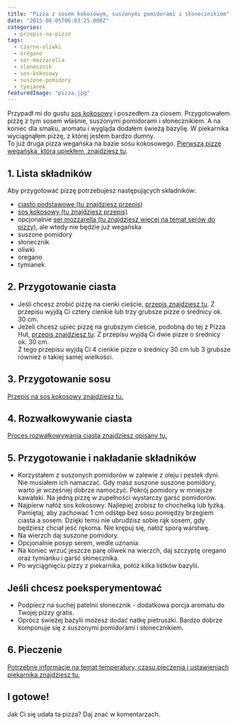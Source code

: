 ```yaml
---
title: "Pizza z sosem kokosowym, suszonymi pomidorami i słonecznikiem"
date: "2015-08-05T06:03:25.000Z"
categories: 
  - przepis-na-pizze
tags: 
  - czarne-oliwki
  - oregano
  - ser-mozzarella
  - slonecznik
  - sos-kokosowy
  - suszone-pomidory
  - tymianek
featuredImage: "pizza.jpg"
---
```


Przypadł mi do gustu <a title="Przepis na sos kokosowy" href="/sos-kokosowy/">sos kokosowy</a> i poszedłem za ciosem. Przygotowałem pizzę z tym sosem właśnie, suszonymi pomidorami i słonecznikiem. A na koniec dla smaku, aromatu i wygląda dodałem świeżą bazylię. W piekarnika wyciągnąłem pizzę, z której jestem bardzo dumny.  
To już druga pizza wegańska na bazie sosu kokosowego. <a href="/pizza-z-sosem-kokosowym-swiezym-pomidorem-i-tymiankiem/">Pierwszą pizzę wegańską, którą upiekłem, znajdziesz tu</a>.

## 1\. Lista składników

Aby przygotować pizzę potrzebujesz następujących składników:

- <a title="Przepis na ciasto podstawowe" href="/przepis-na-ciasto-na-pizze/">ciasto podstawowe (tu znajdziesz przepis)</a>
- <a title="Przepis na sos kokosowy" href="/sos-kokosowy/">sos kokosowy (tu znajdziesz przepis)</a>
- opcjonalnie <a title="Ser do pizzy" href="/jaki-ser-wybrac-do-pizzy/">ser mozzarella (tu znajdziesz więcej na temat serów do pizzy)</a>, ale wtedy nie będzie już wegańska
- suszone pomidory
- słonecznik
- oliwki
- oregano
- tymianek

## 2\. Przygotowanie ciasta

- Jeśli chcesz zrobić pizzę na cienki cieście, <a title="Przepis na ciasto podstawowe" href="/przepis-na-ciasto-na-pizze/">przepis znajdziesz tu</a>. Z przepisu wyjdą Ci cztery cienkie lub trzy grubsze pizze o średnicy ok. 30 cm.
- Jeżeli chcesz upiec pizzę na grubszym cieście, podobną do tej z Pizza Hut, <a title="Przepis na pizzę na grubym cieście" href="/jak-zrobic-ciasto-na-pizze-jak-w-pizza-hut/">przepis znajdziesz tu</a>. Z przepisu wyjdą Ci dwie pizze o średnicy ok. 30 cm.  
    Z tego przepisu wyjdą Ci 4 cienkie pizze o średnicy 30 cm lub 3 grubsze również o takiej samej wielkości.

## 3\. Przygotowanie sosu

<a title="Przepis na sos kokosowy" href="/sos-kokosowy/">Przepis na sos kokosowy znajdziesz tu.</a>

## 4\. Rozwałkowywanie ciasta

<a title="Rozwałkowywanie ciasta" href="/jak-walkowac-ciasto-pizzy/">Proces rozwałkowywania ciasta znajdziesz opisany tu.</a>

## 5\. Przygotowanie i nakładanie składników

- Korzystałem z suszonych pomidorów w zalewie z oleju i pestek dyni. Nie musiałem ich namaczać. Gdy masz suszone suszone pomidory, warto je wcześniej dobrze namoczyć. Pokrój pomidory w mniejsze kawałaki. Na jedną pizzę w zupełności wystarczy garść pomidorów.
- Najpierw nałóż sos kokosowy. Najlepiej zrobisz to chochelką lub łyżką. Pamiętaj, aby zachować 1 cm odstęp bez sosu pomiędzy brzegiem ciasta a sosem. Dzięki temu nie ubrudzisz sobie rąk sosem, gdy będziesz chciał jeść rękoma. Nie krępuj się, nałóż sporą warstwę.
- Na wierzch daj suszone pomidory.
- Opcjonalnie posyp serem, wedle uznania.
- Na koniec wrzuć jeszcze parę oliwek na wierzch, daj szczyptę oregano oraz tymianku i garść słonecznika.
- Po wyciągnięciu pizzy z piekarnika, połóż kilka listków bazylii.

## Jeśli chcesz poeksperymentować

- Podpiecz na suchej patelnii słonecznik - dodatkowa porcja aromatu do Twojej pizzy gratis.
- Oprócz świeżej bazylii możesz dodać natkę pietruszki. Bardzo dobrze komponuje się z suszonymi pomidorami i słonecznikiem.

## 6\. Pieczenie

<a title="Jak ustawić piekarnik do pieczenia pizzy" href="/jak-ustawic-piekarnik-pieczenia-pizzy/">Potrzebne informacje na temat temperatury, czasu pieczenia i ustawieniach piekarnika znajdziesz tu.</a>

## I gotowe!

Jak Ci się udała ta pizza? Daj znać w komentarzach.
